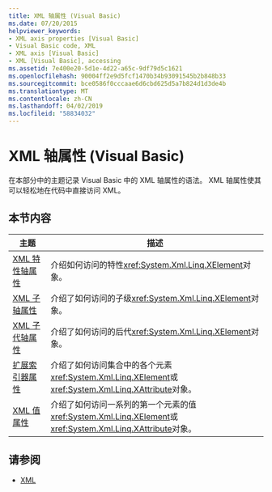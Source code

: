 ```yaml
---
title: XML 轴属性 (Visual Basic)
ms.date: 07/20/2015
helpviewer_keywords:
- XML axis properties [Visual Basic]
- Visual Basic code, XML
- XML axis [Visual Basic]
- XML [Visual Basic], accessing
ms.assetid: 7e400e20-5d1e-4d22-a65c-9df79d5c1621
ms.openlocfilehash: 90004ff2e9d5fcf1470b34b93091545b2b848b33
ms.sourcegitcommit: bce0586f0cccaae6d6cbd625d5a7b824d1d3de4b
ms.translationtype: MT
ms.contentlocale: zh-CN
ms.lasthandoff: 04/02/2019
ms.locfileid: "58834032"
---
```

# <a name="xml-axis-properties-visual-basic"></a>XML 轴属性 (Visual Basic)
在本部分中的主题记录 Visual Basic 中的 XML 轴属性的语法。 XML 轴属性使其可以轻松地在代码中直接访问 XML。  
  
## <a name="in-this-section"></a>本节内容  
  
|主题|描述|  
|-----------|-----------------|  
|[XML 特性轴属性](../../../visual-basic/language-reference/xml-axis/xml-attribute-axis-property.md)|介绍如何访问的特性<xref:System.Xml.Linq.XElement>对象。|  
|[XML 子轴属性](../../../visual-basic/language-reference/xml-axis/xml-child-axis-property.md)|介绍了如何访问的子级<xref:System.Xml.Linq.XElement>对象。|  
|[XML 子代轴属性](../../../visual-basic/language-reference/xml-axis/xml-descendant-axis-property.md)|介绍了如何访问的后代<xref:System.Xml.Linq.XElement>对象。|  
|[扩展索引器属性](../../../visual-basic/language-reference/xml-axis/extension-indexer-property.md)|介绍了如何访问集合中的各个元素<xref:System.Xml.Linq.XElement>或<xref:System.Xml.Linq.XAttribute>对象。|  
|[XML 值属性](../../../visual-basic/language-reference/xml-axis/xml-value-property.md)|介绍了如何访问一系列的第一个元素的值<xref:System.Xml.Linq.XElement>或<xref:System.Xml.Linq.XAttribute>对象。|  
  
## <a name="see-also"></a>请参阅

- [XML](../../../visual-basic/programming-guide/language-features/xml/index.md)
